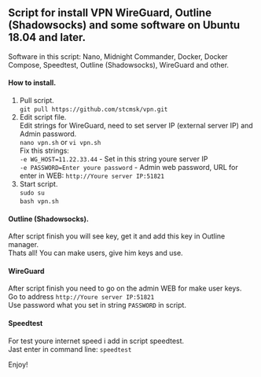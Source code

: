 ## Script for install VPN WireGuard, Outline (Shadowsocks) and some software on Ubuntu 18.04 and later.
Software in this script: Nano, Midnight Commander, Docker, Docker Compose, Speedtest, Outline (Shadowsocks), WireGuard and other.

#### How to install. 
1. Pull script.\
   `git pull https://github.com/stcmsk/vpn.git`
2. Edit script file. \
   Edit strings for WireGuard, need to set server IP (external server IP) and Admin password. \
   `nano vpn.sh`  or  `vi vpn.sh` \
   Fix this strings: \
   `-e WG_HOST=11.22.33.44` - Set in this string youre server IP \
   `-e PASSWORD=Enter youre password` - Admin web password, URL for enter in WEB: `http://Youre server IP:51821`
3. Start script. \
`sudo su`\
`bash vpn.sh`

#### Outline (Shadowsocks). 
After script finish you will see key, get it and add this key in Outline manager. \
Thats all! You can make users, give him keys and use. 
#### WireGuard 
After script finish you need to go on the admin WEB for make user keys. \
Go to address `http://Youre server IP:51821` \
Use password what you set in string `PASSWORD` in script. 
#### Speedtest 
For test youre internet speed i add in script speedtest. \
Jast enter in command line: `speedtest`

Enjoy! 
